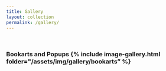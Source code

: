 ```yaml
---
title: Gallery
layout: collection
permalink: /gallery/
---
```


<br>

<h3> Bookarts and Popups
{% include image-gallery.html folder="/assets/img/gallery/bookarts” %}

<br>

<span class="page-divider">
  <span class="one"></span>
  <span class="two"></span>
</span>

